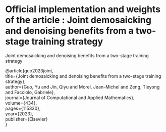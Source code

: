 # Official implementation and weights of the article : Joint demosaicking and denoising benefits from a two-stage training strategy
Joint demosaicking and denoising benefits from a two-stage training strategy




@article{guo2023joint, \
  title={Joint demosaicking and denoising benefits from a two-stage training strategy}, \
  author={Guo, Yu and Jin, Qiyu and Morel, Jean-Michel and Zeng, Tieyong and Facciolo, Gabriele}, \
  journal={Journal of Computational and Applied Mathematics}, \
  volume={434}, \
  pages={115330}, \
  year={2023}, \
  publisher={Elsevier} \
}
